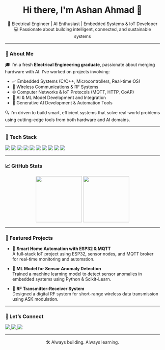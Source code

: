 <h1 align="center">Hi there, I'm Ashan Ahmad 👋</h1>

<p align="center">
  🚀 Electrical Engineer | AI Enthusiast | Embedded Systems & IoT Developer  
  💻 Passionate about building intelligent, connected, and sustainable systems
</p>

---

### 🧠 About Me

🎓 I’m a fresh **Electrical Engineering graduate**, passionate about merging hardware with AI. I’ve worked on projects involving:

- ✅ Embedded Systems (C/C++, Microcontrollers, Real-time OS)
- 📡 Wireless Communications & RF Systems
- 🌐 Computer Networks & IoT Protocols (MQTT, HTTP, CoAP)
- 🧠 AI & ML Model Development and Integration
- 🤖 Generative AI Development & Automation Tools

🔍 I'm driven to build smart, efficient systems that solve real-world problems using cutting-edge tools from both hardware and AI domains.

---

### 🧰 Tech Stack

<!-- Tools/Techs logos from SimpleIcons.dev -->
<p align="left">
  <img src="https://img.shields.io/badge/C++-00599C?style=flat-square&logo=cplusplus&logoColor=white"/>
  <img src="https://img.shields.io/badge/Python-3776AB?style=flat-square&logo=python&logoColor=white"/>
  <img src="https://img.shields.io/badge/Embedded-C-orange?style=flat-square"/>
  <img src="https://img.shields.io/badge/Arduino-00979D?style=flat-square&logo=arduino&logoColor=white"/>
  <img src="https://img.shields.io/badge/ESP32-grey?style=flat-square"/>
  <img src="https://img.shields.io/badge/Raspberry%20Pi-C51A4A?style=flat-square&logo=raspberrypi&logoColor=white"/>
  <img src="https://img.shields.io/badge/TensorFlow-FF6F00?style=flat-square&logo=tensorflow&logoColor=white"/>
  <img src="https://img.shields.io/badge/PyTorch-EE4C2C?style=flat-square&logo=pytorch&logoColor=white"/>
  <img src="https://img.shields.io/badge/Generative%20AI-black?style=flat-square"/>
  <img src="https://img.shields.io/badge/Linux-FCC624?style=flat-square&logo=linux&logoColor=black"/>
</p>

---

### 📈 GitHub Stats

<p align="center">
  <img src="https://github-readme-stats.vercel.app/api?username=ashan-ahmad&show_icons=true&theme=github_dark" height="150"/>
  <img src="https://github-readme-stats.vercel.app/api/top-langs/?username=ashan-ahmad&layout=compact&theme=github_dark" height="150"/>
</p>

---

### 📌 Featured Projects

- 🎯 **Smart Home Automation with ESP32 & MQTT**  
  A full-stack IoT project using ESP32, sensor nodes, and MQTT broker for real-time monitoring and automation.

- 🤖 **ML Model for Sensor Anomaly Detection**  
  Trained a machine learning model to detect sensor anomalies in embedded systems using Python & Scikit-Learn.

- 📡 **RF Transmitter-Receiver System**  
  Designed a digital RF system for short-range wireless data transmission using ASK modulation.

---

### 🔗 Let’s Connect

<p align="left">
  <a href="https://www.linkedin.com/in/ashan-ahmad" target="_blank">
    <img src="https://img.shields.io/badge/LinkedIn-%230077B5.svg?style=flat&logo=linkedin&logoColor=white"/>
  </a>
  <a href="mailto:ashan.email@example.com">
    <img src="https://img.shields.io/badge/Email-D14836?style=flat&logo=gmail&logoColor=white"/>
  </a>
  <a href="https://github.com/ashan-ahmad" target="_blank">
    <img src="https://img.shields.io/badge/GitHub-100000?style=flat&logo=github&logoColor=white"/>
  </a>
</p>

---

<p align="center">
  🛠️ Always building. Always learning.
</p>

